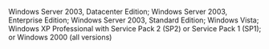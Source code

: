  Windows Server 2003, Datacenter Edition; Windows Server 2003, Enterprise Edition; Windows Server 2003, Standard Edition; Windows Vista; Windows XP Professional with Service Pack 2 \(SP2\) or Service Pack 1 \(SP1\); or Windows 2000 \(all versions\) 